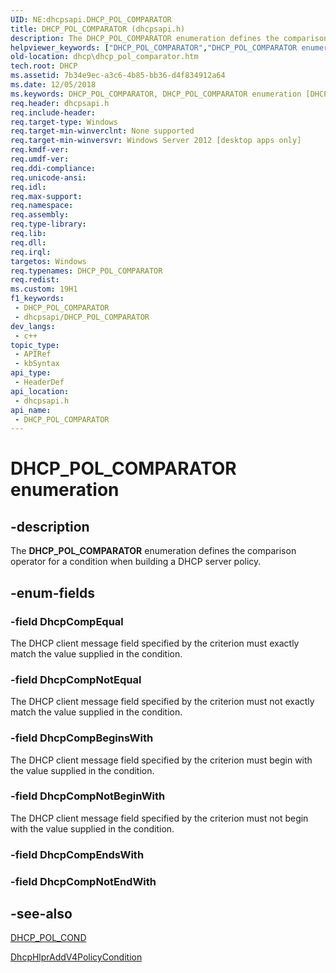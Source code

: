 ```yaml
---
UID: NE:dhcpsapi.DHCP_POL_COMPARATOR
title: DHCP_POL_COMPARATOR (dhcpsapi.h)
description: The DHCP_POL_COMPARATOR enumeration defines the comparison operator for a condition when building a DHCP server policy.
helpviewer_keywords: ["DHCP_POL_COMPARATOR","DHCP_POL_COMPARATOR enumeration [DHCP]","DhcpCompBeginsWith","DhcpCompEqual","DhcpCompNotBeginWith","DhcpCompNotEqual","dhcp.dhcp_pol_comparator","dhcpsapi/DHCP_POL_COMPARATOR","dhcpsapi/DhcpCompBeginsWith","dhcpsapi/DhcpCompEqual","dhcpsapi/DhcpCompNotBeginWith","dhcpsapi/DhcpCompNotEqual"]
old-location: dhcp\dhcp_pol_comparator.htm
tech.root: DHCP
ms.assetid: 7b34e9ec-a3c6-4b85-bb36-d4f834912a64
ms.date: 12/05/2018
ms.keywords: DHCP_POL_COMPARATOR, DHCP_POL_COMPARATOR enumeration [DHCP], DhcpCompBeginsWith, DhcpCompEqual, DhcpCompNotBeginWith, DhcpCompNotEqual, dhcp.dhcp_pol_comparator, dhcpsapi/DHCP_POL_COMPARATOR, dhcpsapi/DhcpCompBeginsWith, dhcpsapi/DhcpCompEqual, dhcpsapi/DhcpCompNotBeginWith, dhcpsapi/DhcpCompNotEqual
req.header: dhcpsapi.h
req.include-header: 
req.target-type: Windows
req.target-min-winverclnt: None supported
req.target-min-winversvr: Windows Server 2012 [desktop apps only]
req.kmdf-ver: 
req.umdf-ver: 
req.ddi-compliance: 
req.unicode-ansi: 
req.idl: 
req.max-support: 
req.namespace: 
req.assembly: 
req.type-library: 
req.lib: 
req.dll: 
req.irql: 
targetos: Windows
req.typenames: DHCP_POL_COMPARATOR
req.redist: 
ms.custom: 19H1
f1_keywords:
 - DHCP_POL_COMPARATOR
 - dhcpsapi/DHCP_POL_COMPARATOR
dev_langs:
 - c++
topic_type:
 - APIRef
 - kbSyntax
api_type:
 - HeaderDef
api_location:
 - dhcpsapi.h
api_name:
 - DHCP_POL_COMPARATOR
---
```


# DHCP_POL_COMPARATOR enumeration


## -description

The <b>DHCP_POL_COMPARATOR</b> enumeration defines the comparison operator for a condition when building a DHCP server policy.

## -enum-fields

### -field DhcpCompEqual

The DHCP client message field specified by the criterion must exactly match the value supplied in the condition.

### -field DhcpCompNotEqual

The DHCP client message field specified by the criterion must not exactly match the value supplied in the condition.

### -field DhcpCompBeginsWith

The DHCP client message field specified by the criterion must begin with the value supplied in the condition.

### -field DhcpCompNotBeginWith

The DHCP client message field specified by the criterion must not begin with the value supplied in the condition.

### -field DhcpCompEndsWith

### -field DhcpCompNotEndWith

## -see-also

<a href="/windows/desktop/api/dhcpsapi/ns-dhcpsapi-dhcp_pol_cond">DHCP_POL_COND</a>



<a href="/previous-versions/windows/desktop/api/dhcpsapi/nf-dhcpsapi-dhcphlpraddv4policycondition">DhcpHlprAddV4PolicyCondition</a>

